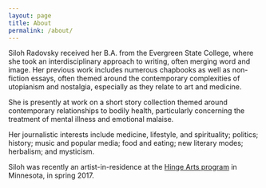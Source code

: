 ```yaml
---
layout: page
title: About
permalink: /about/
---
```

Siloh Radovsky received her B.A. from the Evergreen State College, where she took an interdisciplinary approach to writing, often merging word and image. Her previous work includes numerous chapbooks as well as non-fiction essays, often themed around the contemporary complexities of utopianism and nostalgia, especially as they relate to art and medicine.

She is presently at work on a short story collection themed around contemporary relationships to bodily health, particularly concerning the treatment of mental illness and emotional malaise.

Her journalistic interests include medicine, lifestyle, and spirituality; politics; history; music and popular media; food and eating; new literary modes; herbalism; and mysticism.

Siloh was recently an artist-in-residence at the [Hinge Arts program](https://springboardforthearts.org/jobs-opportunities/hinge-residency/) in Minnesota, in spring 2017.